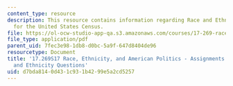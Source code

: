 ```yaml
---
content_type: resource
description: This resource contains information regarding Race and Ethnicity Questions
  for the United States Census.
file: https://ol-ocw-studio-app-qa.s3.amazonaws.com/courses/17-269-race-ethnicity-and-american-politics-spring-2017/d7bda8140d431c931b4299e5a2cd5257_MIT17_269S17_RaceEthnicity.pdf
file_type: application/pdf
parent_uid: 7fec3e98-1db8-d0bc-5a9f-647d8404de96
resourcetype: Document
title: '17.269S17 Race, Ethnicity, and American Politics - Assignments: Paper 1: Race
  and Ethnicity Questions'
uid: d7bda814-0d43-1c93-1b42-99e5a2cd5257
---
```

